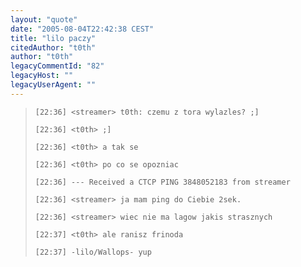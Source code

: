 ```yaml
---
layout: "quote"
date: "2005-08-04T22:42:38 CEST"
title: "lilo paczy"
citedAuthor: "t0th"
author: "t0th"
legacyCommentId: "82"
legacyHost: ""
legacyUserAgent: ""
---
```



<blockquote><tt><p><code>[22:36] &lt;streamer&gt; t0th: czemu z tora wylazles? ;]<br>
[22:36] &lt;t0th&gt; ;]<br>
[22:36] &lt;t0th&gt; a tak se<br>
[22:36] &lt;t0th&gt; po co se opozniac<br>
[22:36] --- Received a CTCP PING 3848052183 from streamer<br>
[22:36] &lt;streamer&gt; ja mam ping do Ciebie 2sek.<br>
[22:36] &lt;streamer&gt; wiec nie ma lagow jakis strasznych<br>
[22:37] &lt;t0th&gt; ale ranisz frinoda<br>
[22:37] -lilo/Wallops- yup</code></p></tt></blockquote>
